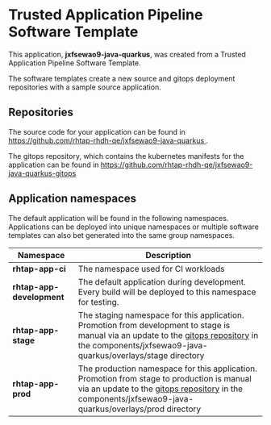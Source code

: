 # Trusted Application Pipeline Software Template

This application, **jxfsewao9-java-quarkus**, was created from a Trusted Application Pipeline Software Template.

The software templates create a new source and gitops deployment repositories with a sample source application. 

## Repositories

The source code for your application can be found in [https://github.com/rhtap-rhdh-qe/jxfsewao9-java-quarkus ](https://github.com/rhtap-rhdh-qe/jxfsewao9-java-quarkus ).
 
The gitops repository, which contains the kubernetes manifests for the application can be found in 
[https://github.com/rhtap-rhdh-qe/jxfsewao9-java-quarkus-gitops ](https://github.com/rhtap-rhdh-qe/jxfsewao9-java-quarkus-gitops ) 

## Application namespaces 

The default application will be found in the following namespaces. Applications can be deployed into unique namespaces or multiple software templates can also bet generated into the same group namespaces.  

|  Namespace   |  Description   |  
| -------- | -------- |
| **rhtap-app-ci** | The namespace used for CI workloads |
| **rhtap-app-development** | The default application during development. Every build will be deployed to this namespace for testing. |
| **rhtap-app-stage** | The staging namespace for this application. Promotion from development to stage is manual via an update to the [gitops repository](https://github.com/rhtap-rhdh-qe/jxfsewao9-java-quarkus-gitops ) in the components/jxfsewao9-java-quarkus/overlays/stage directory |
| **rhtap-app-prod** | The production namespace for this application. Promotion from stage to production is manual via an update to the [gitops repository](https://github.com/rhtap-rhdh-qe/jxfsewao9-java-quarkus-gitops ) in the components/jxfsewao9-java-quarkus/overlays/prod directory |